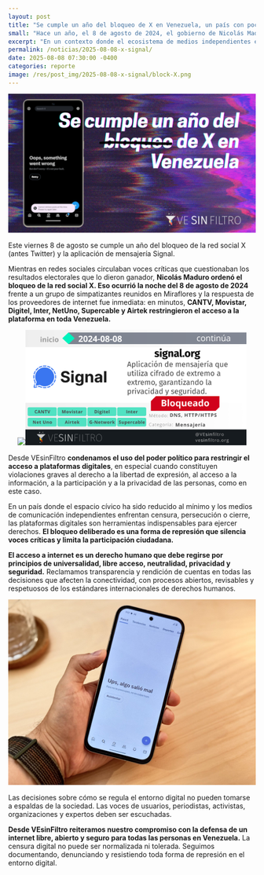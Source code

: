 ```yaml
---
layout: post
title: "Se cumple un año del bloqueo de X en Venezuela, un país con poco acceso a la información"
small: "Hace un año, el 8 de agosto de 2024, el gobierno de Nicolás Maduro ordenó el bloqueo de las redes sociales X (antes Twitter) y Signal en Venezuela. Esta medida, que se tomó en un contexto de cuestionamientos a los resultados electorales, limitó la libre expresión y el acceso a la información, ya que estas plataformas son herramientas clave para periodistas, activistas y la sociedad civil ante un ecosistema de medios debilitado."
excerpt: "En un contexto donde el ecosistema de medios independientes está severamente debilitado, las redes sociales como X han servido como espacios para el ejercicio de la libre expresión y la difusión de noticias. Ese mismo día, la aplicación de mensajería Signal -reconocida por su enfoque en la privacidad y utilizada especialmente por periodistas, activistas y defensores de derechos humanos- también fue bloqueada."
permalink: /noticias/2025-08-08-x-signal/
date: 2025-08-08 07:30:00 -0400
categories: reporte
image: /res/post_img/2025-08-08-x-signal/block-X.png
---
```

<p class="cover"><img class="" src="/res/post_img/2025-08-08-x-signal/block-X.png"></p>
Este viernes 8 de agosto se cumple un año del bloqueo de la red social X (antes Twitter) y la aplicación de mensajería Signal.

Mientras en redes sociales circulaban voces críticas que cuestionaban los resultados electorales que lo dieron ganador, **Nicolás Maduro ordenó el bloqueo de la red social X. Eso ocurrió la noche del 8 de agosto de 2024** frente a un grupo de simpatizantes reunidos en Miraflores y la respuesta de los proveedores de internet fue inmediata: en minutos, **CANTV, Movistar, Digitel, Inter, NetUno, Supercable y Airtek restringieron el acceso a la plataforma en toda Venezuela.**

<p align="center"><img width="450" src="/res/post_img/2025-08-08-x-signal/2024-08-08-x.png/></p>

En un contexto donde el ecosistema de medios independientes está severamente debilitado, las **redes sociales como X han servido como espacios para el ejercicio de la libre expresión y la difusión de noticias.**

Ese mismo día, la aplicación de mensajería Signal -reconocida por su enfoque en la privacidad y utilizada especialmente por periodistas, activistas y defensores de derechos humanos- también fue bloqueada. La medida se produjo después de que Maduro mencionara, el día anterior, que Conatel le había propuesto bloquear WhatsApp.

<p align="center"><img width="450" src="/res/post_img/2025-08-08-x-signal/2024-08-08.png"/></p>

Desde VEsinFiltro **condenamos el uso del poder político para restringir el acceso a plataformas digitales**, en especial cuando constituyen violaciones graves al derecho a la libertad de expresión, al acceso a la información, a la participación y a la privacidad de las personas, como en este caso.

En un país donde el espacio cívico ha sido reducido al mínimo y los medios de comunicación independientes enfrentan censura, persecución o cierre, las plataformas digitales son herramientas indispensables para ejercer derechos. **El bloqueo deliberado es una forma de represión que silencia voces críticas y limita la participación ciudadana.**

**El acceso a internet es un derecho humano que debe regirse por principios de universalidad, libre acceso, neutralidad, privacidad y seguridad.** Reclamamos transparencia y rendición de cuentas en todas las decisiones que afecten la conectividad, con procesos abiertos, revisables y respetuosos de los estándares internacionales de derechos humanos.

<p align="center"><img width="750" src="/res/post_img/2025-08-08-x-signal/2025-08-08-pic.jpeg"/></p>
Las decisiones sobre cómo se regula el entorno digital no pueden tomarse a espaldas de la sociedad. Las voces de usuarios, periodistas, activistas, organizaciones y expertos deben ser escuchadas.

**Desde VEsinFiltro reiteramos nuestro compromiso con la defensa de un internet libre, abierto y seguro para todas las personas en Venezuela.** La censura digital no puede ser normalizada ni tolerada. Seguimos documentando, denunciando y resistiendo toda forma de represión en el entorno digital.
